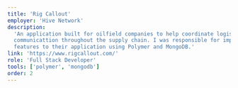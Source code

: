 ```yaml
---
title: 'Rig Callout'
employer: 'Hive Network'
description:
  'An application built for oilfield companies to help coordinate logistics and
  communicattion throughout the supply chain. I was responsible for implementing
  features to their application using Polymer and MongoDB.'
link: 'https://www.rigcallout.com/'
role: 'Full Stack Developer'
tools: ['polymer', 'mongodb']
order: 2
---
```

